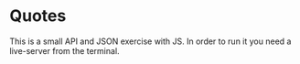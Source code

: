 # Quotes
This is a small API and JSON exercise with JS.
In order to run it you need a live-server from the terminal.
